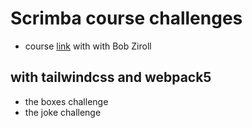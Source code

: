 # Scrimba course challenges

* course [link](https://scrimba.com/learn/learnreact) with with Bob Ziroll

## with tailwindcss and webpack5

* the boxes challenge
* the joke challenge


